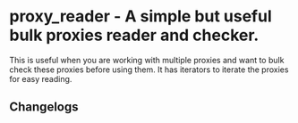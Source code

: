 


# proxy_reader - A simple but useful bulk proxies reader and checker.

This is useful when you are working with multiple proxies and want to bulk check
these proxies before using them.
It has iterators to iterate the proxies for easy reading.


## Changelogs
